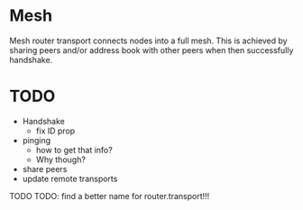 # Mesh

Mesh router transport connects nodes into a full mesh. This is achieved by sharing peers and/or 
address book with other peers when then successfully handshake.

# TODO

- Handshake
  - fix ID prop
- pinging
  - how to get that info?
  - Why though?
- share peers
- update remote transports

TODO TODO: find a better name for router.transport!!!